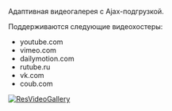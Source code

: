 Адаптивная видеогалерея с Ajax-подгрузкой.

Поддерживаются следующие видеохостеры:

* youtube.com
* vimeo.com
* dailymotion.com
* rutube.ru
* vk.com
* coub.com

[![ResVideoGallery]()](https://www.youtube.com/watch?v=GC-YCY_vmWM)